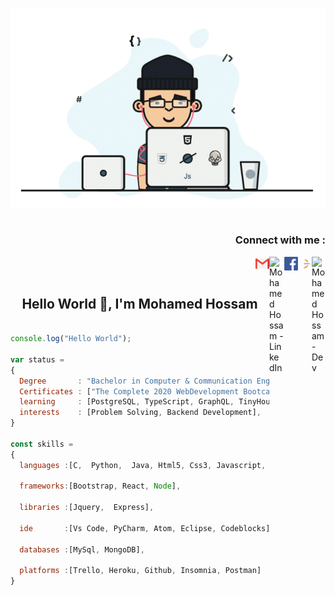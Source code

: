 <p align="center">
<br><img src="https://github.com/mohamedhossam822/mohamedhossam822/blob/main/Public/Developer.gif" ><br><br>
</p>

<h3 align="right">Connect with me :</h3>
<a href="https://dev.to/mohamedhossam">
  <img align="right" alt="Mohamed Hossam - Dev" width="22px" src="https://d2fltix0v2e0sb.cloudfront.net/dev-badge.svg"/>
</a>
<a href="https://leetcode.com/MohamedHossam/">
  <img align="right" alt="Mohamed Hossam - LeetCode" width="22px" src="https://github.com/mohamedhossam822/mohamedhossam822/blob/main/Public/LeetCode_logo.png"/>
</a>
<a href="https://www.facebook.com/mohamedeagles/">
  <img align="right" alt="Mohamed Hossam - Facebook" width="22px" src="https://github.com/mohamedhossam822/mohamedhossam822/blob/main/Public/facebook.png"/>
</a>
<a href="https://www.linkedin.com/in/MH98/">
  <img align="right" alt="Mohamed Hossam - LinkedIn" width="24px" src="https://upload.wikimedia.org/wikipedia/commons/thumb/e/e9/Linkedin_icon.svg/256px-Linkedin_icon.svg.png"/>
</a>
<a href="mailto:mohamedhossam822@gmail.com">
  <img align="right" alt="Mohamed Hossam - email" width="22px" src="https://github.com/mohamedhossam822/mohamedhossam822/blob/main/Public/email1.png"/>
</a>
<br/>
<br/>
<h2 align="center">Hello World 👋, I'm Mohamed Hossam</h1>


```js

console.log("Hello World");

var status = 
{ 
  Degree       : "Bachelor in Computer & Communication Engineering From Faculty of Engineering, Alexandria University",
  Certificates : ["The Complete 2020 WebDevelopment Bootcamp"],
  learning     : [PostgreSQL, TypeScript, GraphQL, TinyHouseCourse, System Design],
  interests    : [Problem Solving, Backend Development],
}

const skills = 
{
  languages :[C,  Python,  Java, Html5, Css3, Javascript, Php],
  
  frameworks:[Bootstrap, React, Node],
  
  libraries :[Jquery,  Express],
  
  ide       :[Vs Code, PyCharm, Atom, Eclipse, Codeblocks],
  
  databases :[MySql, MongoDB],
  
  platforms :[Trello, Heroku, Github, Insomnia, Postman]
}

```
<!---
<span><img alt="My Github stats"  width="420px" height="200px" src="https://github-readme-stats.vercel.app/api?username=mohamedhossam822&show_icons=true&hide_border=true&theme=react&count_private=true&hide=contribs,issues&include_all_commits=true"/></span>
<span><img alt="My Github stats"  width="420px" height="200px" src="https://github-readme-stats.vercel.app/api/top-langs/?username=mohamedhossam822&langs_count=6&layout=compact"/></span>
-->

